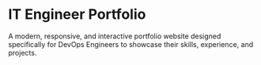 # IT Engineer Portfolio

A modern, responsive, and interactive portfolio website designed specifically for DevOps Engineers to showcase their skills, experience, and projects.

